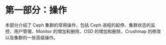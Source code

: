# 第一部分：操作

本部分介绍了 Ceph 集群的常用操作，包括 Ceph 进程的起停、集群状态的监控、用户管理、Monitor 的增加和删除、OSD 的增加和删除、Crushmap 的修改以及集群的一些高级操作。
